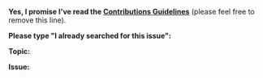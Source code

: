 **Yes, I promise I've read the [Contributions Guidelines](https://github.com/jonchretien/rust-for-js-devs/blob/master/CONTRIBUTING.md)** (please feel free to remove this line).

**Please type "I already searched for this issue":**

**Topic:**

**Issue:**
